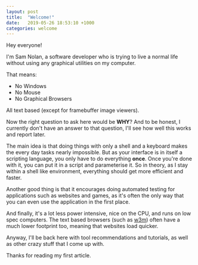 ```yaml
---
layout: post
title:  "Welcome!"
date:   2019-05-26 18:53:10 +1000
categories: welcome
---
```


Hey everyone!

I'm Sam Nolan, a software developer who is trying to live a normal life
without using any graphical utilities on my computer.

That means:
  - No Windows
  - No Mouse
  - No Graphical Browsers

All text based (except for framebuffer image viewers).

Now the right question to ask here would be **WHY**? And to be honest,
I currently don't have an answer to that question, I'll see how well this
works and report later.

The main idea is that doing things with only a shell and a keyboard 
makes the every day tasks nearly impossible. But as your interface is in
itself a scripting language, you only have to do everything **once**.
Once you're done with it, you can put it in a script and parameterise it.
So in theory, as I stay within a shell like environment, everything should
get more efficient and faster. 

Another good thing is that it encourages doing automated testing for
applications such as websites and games, as it's often the only way
that you can even use the application in the first place.

And finally, it's a lot less power intensive, nice on the CPU, and
runs on low spec computers. The text based browsers (such as [w3m](http://w3m.sourceforge.net/))
often have a much lower footprint too, meaning that websites load quicker.

Anyway, I'll be back here with tool recommendations and tutorials, as
well as other crazy stuff that I come up with.

Thanks for reading my first article.

